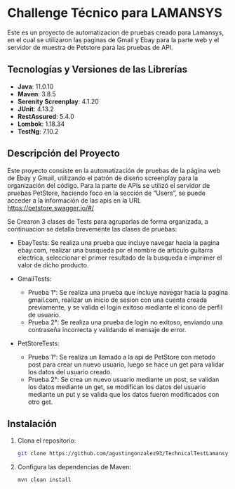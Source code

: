 # Challenge Técnico para LAMANSYS
Este es un proyecto de automatizacion de pruebas creado para Lamansys, en el cual se utilizaron las paginas de Gmail y Ebay para la parte web y el servidor de muestra de Petstore para las pruebas de API.

## Tecnologías y Versiones de las Librerías

- **Java**: 11.0.10
- **Maven**: 3.8.5
- **Serenity Screenplay**: 4.1.20
- **JUnit**: 4.13.2
- **RestAssured**: 5.4.0
- **Lombok**: 1.18.34
- **TestNg**: 7.10.2

## Descripción del Proyecto

Este proyecto consiste en la automatización de pruebas de la página web de Ebay y Gmail, utilizando el patrón de diseño screenplay para la organización del código. Para la parte de APIs se utilizó el servidor de pruebas PetStore, haciendo foco en la sección de “Users”, se puede acceder a la información de las apis en la URL https://petstore.swagger.io/#/

Se Crearon 3 clases de Tests para agruparlas de forma organizada, a continuacion se detalla brevemente las clases de pruebas:

- EbayTests: Se realiza una prueba que incluye navegar hacia la pagina ebay.com, realizar una busqueda por el nombre de articulo guitarra electrica, seleccionar el primer resultado de la busqueda e imprimer el valor de dicho producto.


- GmailTests:
  - Prueba 1°: Se realiza una prueba que incluye navegar hacia la pagina gmail.com, realizar un inicio de sesion con una cuenta creada previamente, y se valida el login exitoso mediante el icono de perfil de usuario.
  - Prueba 2°: Se realiza una prueba de login no exitoso, enviando una contraseña incorrecta y validando el mensaje de error.


- PetStoreTests: 
  - Prueba 1°: Se realiza un llamado a la api de PetStore con metodo post para crear un nuevo usuario, luego se hace un get para validar los datos del usuario creado.
  - Prueba 2°: Se crea un nuevo usuario mediante un post, se validan los datos mediante un get, se modifican los datos del usuario mediante un put y se valida que los datos fueron modificados con otro get.  


## Instalación

1. Clona el repositorio:
    ```sh
    git clone https://github.com/agustingonzalez93/TechnicalTestLamansys.git  
    ```

2. Configura las dependencias de Maven:
    ```sh
    mvn clean install
    ```


